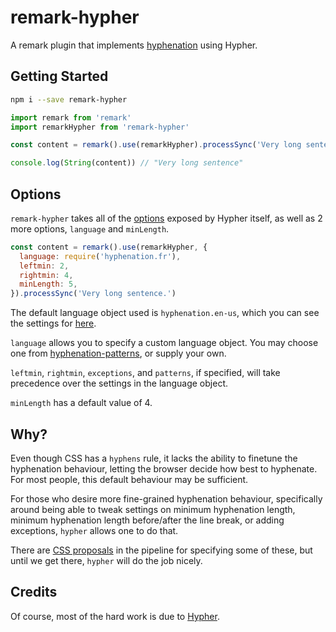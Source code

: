 # remark-hypher

A remark plugin that implements [hyphenation](http://clagnut.com/blog/2395) using Hypher.

## Getting Started

```sh
npm i --save remark-hypher
```

```javascript
import remark from 'remark'
import remarkHypher from 'remark-hypher'

const content = remark().use(remarkHypher).processSync('Very long sentence.')

console.log(String(content)) // "Very long sen­tence"
```

## Options

`remark-hypher` takes all of the [options](https://github.com/bramstein/hypher#nodejs) exposed by Hypher itself, as well as 2 more options, `language` and `minLength`.

```javascript
const content = remark().use(remarkHypher, {
  language: require('hyphenation.fr'),
  leftmin: 2,
  rightmin: 4,
  minLength: 5,
}).processSync('Very long sentence.')
```

The default language object used is `hyphenation.en-us`, which you can see the settings for [here](https://github.com/bramstein/hyphenation-patterns/blob/master/patterns/en-us.js).

`language` allows you to specify a custom language object. You may choose one from [hyphenation-patterns](https://github.com/bramstein/hyphenation-patterns), or supply your own.

`leftmin`, `rightmin`, `exceptions`, and `patterns`, if specified, will take precedence over the settings in the language object.

`minLength` has a default value of 4.

## Why?

Even though CSS has a `hyphens` rule, it lacks the ability to finetune the hyphenation behaviour, letting the browser decide how best to hyphenate. For most people, this default behaviour may be sufficient.

For those who desire more fine-grained hyphenation behaviour, specifically around being able to tweak settings on minimum hyphenation length, minimum hyphenation length before/after the line break, or adding exceptions, `hypher` allows one to do that.

There are [CSS proposals](https://www.w3.org/TR/css-text-4/#hyphenation) in the pipeline for specifying some of these, but until we get there, `hypher` will do the job nicely.

## Credits

Of course, most of the hard work is due to [Hypher](https://github.com/bramstein/hypher/).
